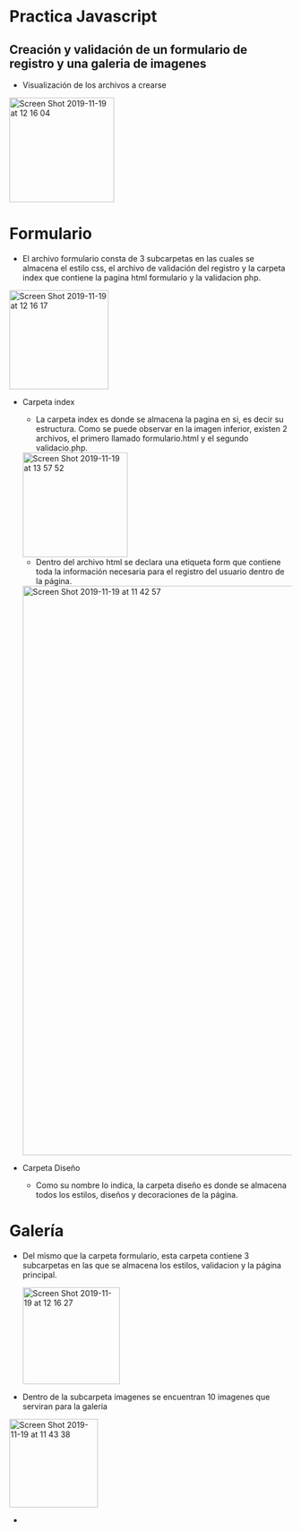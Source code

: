 # Practica Javascript 
## Creación y validación de un formulario de registro y una galeria de imagenes
- Visualización de los archivos a crearse
<img width="187" alt="Screen Shot 2019-11-19 at 12 16 04" src="https://user-images.githubusercontent.com/11546674/69170034-65bee380-0ac7-11ea-819c-a6c9ee6e0396.png">

# Formulario
  * El archivo formulario consta de 3 subcarpetas en las cuales se almacena el estilo css, el archivo de validación del registro y la carpeta index que contiene la pagina html formulario y la validacion php.    
<img width="177" alt="Screen Shot 2019-11-19 at 12 16 17" src="https://user-images.githubusercontent.com/11546674/69170322-e5e54900-0ac7-11ea-9487-f2f0bee235da.png">

- Carpeta index
   * La carpeta index es donde se almacena la pagina en si, es decir su estructura. 
   Como se puede observar en la imagen inferior, existen 2 archivos, el primero llamado formulario.html y el segundo validacio.php.
   <img width="187" alt="Screen Shot 2019-11-19 at 13 57 52" src="https://user-images.githubusercontent.com/11546674/69177231-20091780-0ad5-11ea-86e7-6d7b9d60c85e.png">
    
   * Dentro del archivo html se declara una etiqueta form que contiene toda la información necesaria para el registro del usuario dentro de la página.
   
   <img width="1017" alt="Screen Shot 2019-11-19 at 11 42 57" src="https://user-images.githubusercontent.com/11546674/69177261-2c8d7000-0ad5-11ea-8951-b7476b3c9edd.png">
   
- Carpeta Diseño 
  * Como su nombre lo indica, la carpeta diseño es donde se almacena todos los estilos, diseños y decoraciones de la página.
  
  

# Galería  
  * Del mismo que la carpeta formulario, esta carpeta contiene 3 subcarpetas en las que se almacena los estilos, validacion y la página principal.
  
    <img width="173" alt="Screen Shot 2019-11-19 at 12 16 27" src="https://user-images.githubusercontent.com/11546674/69170328-e7167600-0ac7-11ea-8fd5-fefa6b86b5e4.png">

* Dentro de la subcarpeta imagenes se encuentran 10 imagenes que serviran para la galeria
<img width="158" alt="Screen Shot 2019-11-19 at 11 43 38" src="https://user-images.githubusercontent.com/11546674/69176563-f3083500-0ad3-11ea-8591-e57ed67fd863.png">

* 


